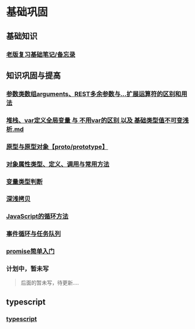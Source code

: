 # 基础巩固
## 基础知识
### [老版复习基础笔记/备忘录](https://mubu.com/doc/cXz3tH_Ve7)
## 知识巩固与提高
### [参数类数组arguments、REST多余参数与...扩展运算符的区别和用法](参数类数组arguments、REST多余参数与...扩展运算符的区别和用法.md '百度')
### [堆栈、var定义全局变量 与 不用var的区别 以及 基础类型值不可变浅析.md](var定义全局变量与不用var的区别、基础类型值不可变浅析.md)
### [原型与原型对象【__proto__/prototype】](原型与__proto__与prototype.md)
### [对象属性类型、定义、调用与常用方法](对象属性定义与使用.md)
### [变量类型判断](变量类型判断.md)
### [深浅拷贝](深浅拷贝.md)
### [JavaScript的循环方法](JavaScript的循环方法.md)
### [事件循环与任务队列](事件循环与任务队列.md)
### [promise简单入门](promise简单入门.md)
### 计划中，暂未写
> 后面的暂未写，待更新....
<!-- * [作用域、匿名函数、执行上下文与词法环境](作用域、匿名函数、执行上下文与词法环境.md)
* [this指针与全局对象](this指针与全局对象.md)
* [迭代、递归 与 遍历](迭代、递归 与 遍历.md)
* [对象属性特性与Ojbect.defineProperty](对象属性特性与Ojbect.defineProperty().md) -->
## typescript
### [typescript](typescript/)